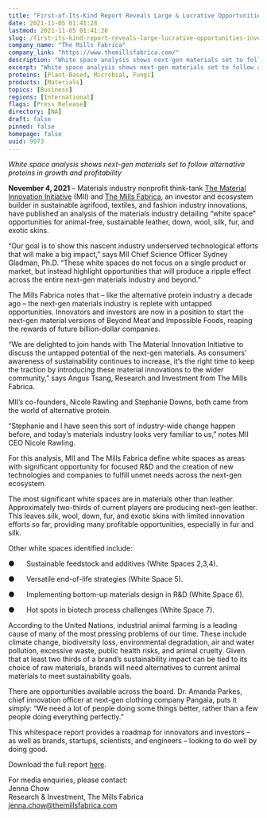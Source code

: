 ```yaml
---
title: "First-of-Its-Kind Report Reveals Large & Lucrative Opportunities for Investors and Innovators"
date: 2021-11-05 01:41:28
lastmod: 2021-11-05 01:41:28
slug: /first-its-kind-report-reveals-large-lucrative-opportunities-investors-and-innovators
company_name: "The Mills Fabrica"
company_link: "https://www.themillsfabrica.com/"
description: "White space analysis shows next-gen materials set to follow alternative proteins in growth and profitability"
excerpt: "White space analysis shows next-gen materials set to follow alternative proteins in growth and profitability"
proteins: [Plant-Based, Microbial, Fungi]
products: [Materials]
topics: [Business]
regions: [International]
flags: [Press Release]
directory: [NA]
draft: false
pinned: false
homepage: false
uuid: 9973
---
```

<p><em>White space analysis shows next-gen materials set to follow alternative proteins in growth and profitability</em></p>
<p><strong>November 4, 2021</strong> – Materials industry nonprofit think-tank <a href="https://www.materialinnovation.org/">The Material Innovation Initiative</a> (MII) and <a href="https://www.themillsfabrica.com/">The Mills Fabrica</a>, an investor and ecosystem builder in sustainable agrifood, textiles, and fashion industry innovations, have published an analysis of the materials industry detailing “white space” opportunities for animal-free, sustainable leather, down, wool, silk, fur, and exotic skins.
</p>
<p>“Our goal is to show this nascent industry underserved technological efforts that will make a big impact,” says MII Chief Science Officer Sydney Gladman, Ph.D. “These white spaces do not focus on a single product or market, but instead highlight opportunities that will produce a ripple effect across the entire next-gen materials industry and beyond.”</p>
<p>The Mills Fabrica notes that – like the alternative protein industry a decade ago – the next-gen materials industry is replete with untapped opportunities. Innovators and investors are now in a position to start the next-gen material versions of Beyond Meat and Impossible Foods, reaping the rewards of future billion-dollar companies.
</p>
<p>“We are delighted to join hands with The Material Innovation Initiative to discuss the untapped potential of the next-gen materials. As consumers’ awareness of sustainability continues to increase, it’s the right time to keep the traction by introducing these material innovations to the wider community,” says Angus Tsang, Research and Investment from The Mills Fabrica.</p>
<p>MII’s co-founders, Nicole Rawling and Stephanie Downs, both came from the world of alternative protein.</p>
<p>“Stephanie and I have seen this sort of industry-wide change happen before, and today’s materials industry looks very familiar to us,” notes MII CEO Nicole Rawling.</p>
<p>For this analysis, MII and The Mills Fabrica define white spaces as areas with significant opportunity for focused R&D and the creation of new technologies and companies to fulfill unmet needs across the next-gen ecosystem.
</p>
<p>The most significant white spaces are in materials other than leather. Approximately two-thirds of current players are producing next-gen leather. This leaves silk, wool, down, fur, and exotic skins with limited innovation efforts so far, providing many profitable opportunities, especially in fur and silk.</p>
<p>Other white spaces identified include:
</p>
<p>●      Sustainable feedstock and additives (White Spaces 2,3,4).</p>
<p>●      Versatile end-of-life strategies (White Space 5).</p>
<p>●      Implementing bottom-up materials design in R&D (White Space 6).</p>
<p>●      Hot spots in biotech process challenges (White Space 7).</p>
<p>According to the United Nations, industrial animal farming is a leading cause of many of the most pressing problems of our time. These include climate change, biodiversity loss, environmental degradation, air and water pollution, excessive waste, public health risks, and animal cruelty. Given that at least two thirds of a brand’s sustainability impact can be tied to its choice of raw materials, brands will need alternatives to current animal materials to meet sustainability goals.</p>
<p>There are opportunities available across the board. Dr. Amanda Parkes, chief innovation officer at next-gen clothing company Pangaia, puts it simply: “We need a lot of people doing some things better, rather than a few people doing everything perfectly.”</p>
<p>This whitespace report provides a roadmap for innovators and investors – as well as brands, startups, scientists, and engineers – looking to do well by doing good.</p>
<p>Download the full report <a href="https://www.themillsfabrica.com/platform/reports/">here</a>.
</p>
<p>For media enquiries, please contact: <br />
Jenna Chow<br />
Research & Investment, The Mills Fabrica<br />
<a href="mailto:jenna.chow@themillsfabrica.com">jenna.chow@themillsfabrica.com</a></p>
